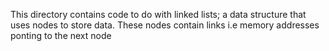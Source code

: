 This directory contains code to do with linked lists; a data structure that uses nodes to store data. These nodes contain links i.e memory addresses ponting to the next node
